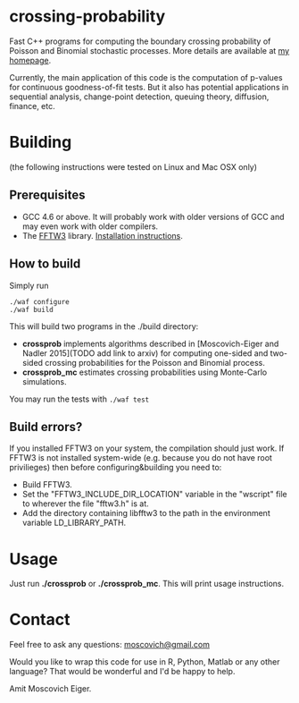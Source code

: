 crossing-probability
====================

Fast C++ programs for computing the boundary crossing probability of Poisson and Binomial stochastic processes.
More details are available at [my homepage](http://www.wisdom.weizmann.ac.il/~amitmo).

Currently, the main application of this code is the computation of p-values for continuous goodness-of-fit tests. But it also has potential applications in sequential analysis, change-point detection, queuing theory, diffusion, finance, etc.

# Building

(the following instructions were tested on Linux and Mac OSX only)


## Prerequisites

* GCC 4.6 or above. It will probably work with older versions of GCC and may even work with older compilers.
* The [FFTW3](http://www.fftw.org/) library. [Installation instructions](http://www.fftw.org/download.html).


## How to build

Simply run
 ```
 ./waf configure
 ./waf build
 ```

 This will build two programs in the ./build directory:
 * **crossprob** implements algorithms described in [Moscovich-Eiger and Nadler 2015](TODO add link to arxiv) for computing one-sided and two-sided crossing probabilities for the Poisson and Binomial process.
 * **crossprob_mc** estimates crossing probabilities using Monte-Carlo simulations.
 
You may run the tests with
```./waf test```


## Build errors?

If you installed FFTW3 on your system, the compilation should just work. If FFTW3 is not installed system-wide (e.g. because you do not have root privilieges) then before configuring&building you need to:
* Build FFTW3.
* Set the "FFTW3_INCLUDE_DIR_LOCATION" variable in the "wscript" file to wherever the file "fftw3.h" is at.
* Add the directory containing libfftw3 to the path in the environment variable LD_LIBRARY_PATH.


# Usage

Just run **./crossprob** or **./crossprob_mc**. This will print usage instructions.


# Contact

Feel free to ask any questions: moscovich@gmail.com

Would you like to wrap this code for use in R, Python, Matlab or any other language? That would be wonderful and I'd be happy to help.

Amit Moscovich Eiger.
